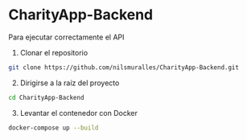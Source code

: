 # CharityApp-Backend

Para ejecutar correctamente el API
1. Clonar el repositorio
```bash
git clone https://github.com/nilsmuralles/CharityApp-Backend.git
```
2. Dirigirse a la raíz del proyecto
 ```bash
cd CharityApp-Backend
```
3. Levantar el contenedor con Docker
```bash
docker-compose up --build
```
